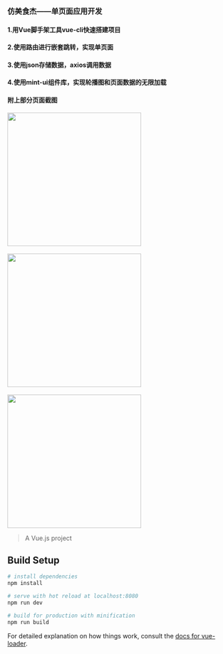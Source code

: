 ### 仿美食杰——单页面应用开发
#### 1.用Vue脚手架工具vue-cli快速搭建项目
#### 2.使用路由进行嵌套跳转，实现单页面
#### 3.使用json存储数据，axios调用数据
#### 4.使用mint-ui组件库，实现轮播图和页面数据的无限加载

#### 附上部分页面截图
<img src="https://github.com/LeeYuying/food/blob/master/1.png" width="300"/><br/><br/>
<img src="https://github.com/LeeYuying/food/blob/master/2.png" width="300"/><br/><br/>
<img src="https://github.com/LeeYuying/food/blob/master/3.png" width="300"/>



> A Vue.js project

## Build Setup

``` bash
# install dependencies
npm install

# serve with hot reload at localhost:8080
npm run dev

# build for production with minification
npm run build
```

For detailed explanation on how things work, consult the [docs for vue-loader](http://vuejs.github.io/vue-loader).
